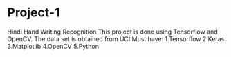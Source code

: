 # Project-1
Hindi Hand Writing Recognition 
This project is done using Tensorflow and OpenCV. 
The data set is obtained from UCI 
Must have:
  1.Tensorflow
  2.Keras
  3.Matplotlib
  4.OpenCV
  5.Python
